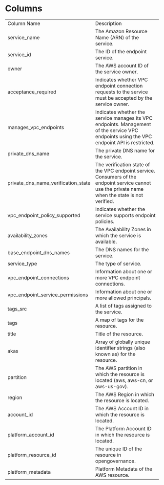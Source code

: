 # Columns  

<table>
	<tr><td>Column Name</td><td>Description</td></tr>
	<tr><td>service_name</td><td>The Amazon Resource Name (ARN) of the service.</td></tr>
	<tr><td>service_id</td><td>The ID of the endpoint service.</td></tr>
	<tr><td>owner</td><td>The AWS account ID of the service owner.</td></tr>
	<tr><td>acceptance_required</td><td>Indicates whether VPC endpoint connection requests to the service must be accepted by the service owner.</td></tr>
	<tr><td>manages_vpc_endpoints</td><td>Indicates whether the service manages its VPC endpoints. Management of the service VPC endpoints using the VPC endpoint API is restricted.</td></tr>
	<tr><td>private_dns_name</td><td>The private DNS name for the service.</td></tr>
	<tr><td>private_dns_name_verification_state</td><td>The verification state of the VPC endpoint service. Consumers of the endpoint service cannot use the private name when the state is not verified.</td></tr>
	<tr><td>vpc_endpoint_policy_supported</td><td>Indicates whether the service supports endpoint policies.</td></tr>
	<tr><td>availability_zones</td><td>The Availability Zones in which the service is available.</td></tr>
	<tr><td>base_endpoint_dns_names</td><td>The DNS names for the service.</td></tr>
	<tr><td>service_type</td><td>The type of service.</td></tr>
	<tr><td>vpc_endpoint_connections</td><td>Information about one or more VPC endpoint connections.</td></tr>
	<tr><td>vpc_endpoint_service_permissions</td><td>Information about one or more allowed principals.</td></tr>
	<tr><td>tags_src</td><td>A list of tags assigned to the service.</td></tr>
	<tr><td>tags</td><td>A map of tags for the resource.</td></tr>
	<tr><td>title</td><td>Title of the resource.</td></tr>
	<tr><td>akas</td><td>Array of globally unique identifier strings (also known as) for the resource.</td></tr>
	<tr><td>partition</td><td>The AWS partition in which the resource is located (aws, aws-cn, or aws-us-gov).</td></tr>
	<tr><td>region</td><td>The AWS Region in which the resource is located.</td></tr>
	<tr><td>account_id</td><td>The AWS Account ID in which the resource is located.</td></tr>
	<tr><td>platform_account_id</td><td>The Platform Account ID in which the resource is located.</td></tr>
	<tr><td>platform_resource_id</td><td>The unique ID of the resource in opengovernance.</td></tr>
	<tr><td>platform_metadata</td><td>Platform Metadata of the AWS resource.</td></tr>
</table>